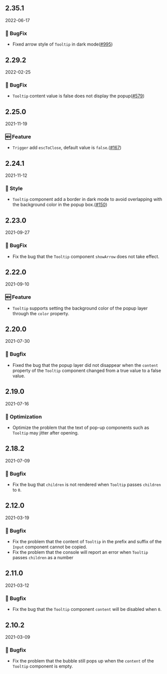 ## 2.35.1

2022-06-17

### 🐛 BugFix

- Fixed arrow style of `Tooltip` in dark mode([#995](https://github.com/arco-design/arco-design/pull/995))

## 2.29.2

2022-02-25

### 🐛 BugFix

- ` Tooltip ` content value is false does not display the popup([#579](https://github.com/arco-design/arco-design/pull/579))

## 2.25.0

2021-11-19

### 🆕 Feature

- `Trigger` add `escToClose`, default value is `false`.([#167](https://github.com/arco-design/arco-design/pull/167))

## 2.24.1

2021-11-12

### 💅 Style

- `Tooltip` component add a border in dark mode to avoid overlapping with the background color in the popup box.([#150](https://github.com/arco-design/arco-design/pull/150))

## 2.23.0

2021-09-27

### 🐛 BugFix

- Fix the bug that the `Tooltip` component `showArrow` does not take effect.

## 2.22.0

2021-09-10

### 🆕 Feature

- `Tooltip` supports setting the background color of the popup layer through the `color` property.

## 2.20.0

2021-07-30

### 🐛 Bugfix

- Fixed the bug that the popup layer did not disappear when the `content` property of the `Tooltip` component changed from a true value to a false value.



## 2.19.0

2021-07-16

### 💎 Optimization

- Optimize the problem that the text of pop-up components such as `Tooltip` may jitter after opening.

## 2.18.2

2021-07-09

### 🐛 Bugfix

- Fix the bug that `children` is not rendered when `Tooltip` passes `children` to `0`.

## 2.12.0

2021-03-19

### 🐛 Bugfix

- Fix the problem that the content of `Tooltip` in the prefix and suffix of the `Input` component cannot be copied.
- Fix the problem that the console will report an error when `Tooltip` passes `children` as a number

## 2.11.0

2021-03-12

### 🐛 Bugfix

- Fix the bug that the `Tooltip` component `content` will be disabled when `0`.

## 2.10.2

2021-03-09

### 🐛 Bugfix

- Fix the problem that the bubble still pops up when the `content` of the `Tooltip` component is empty.

